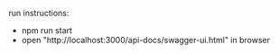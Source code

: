 run instructions:
- npm run start
- open "http://localhost:3000/api-docs/swagger-ui.html" in browser
